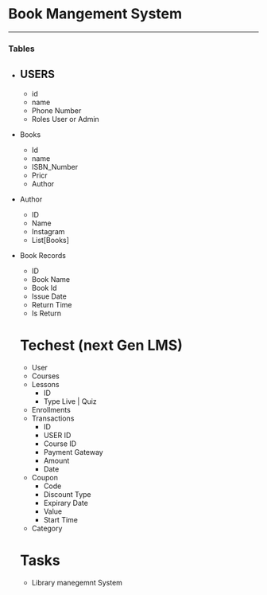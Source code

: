 # Book Mangement System 
---

### Tables

 - USERS
   ---
    - id
    - name
    - Phone Number
    - Roles User or Admin

 - Books
 
      - Id
      - name
      - ISBN_Number
      - Pricr
      - Author

 - Author
    - ID
    - Name
    - Instagram
    - List[Books]

 - Book Records
   - ID
   - Book Name
   - Book Id
   - Issue Date
   - Return Time
   - Is Return 


   # Techest (next Gen LMS)
   - User
   - Courses
   - Lessons
     - ID
     - Type Live | Quiz
   - Enrollments
   - Transactions
     - ID
     - USER ID
     - Course ID
     - Payment Gateway
     - Amount
     - Date
   - Coupon
     - Code
     - Discount Type
     - Expirary Date
     - Value
     - Start Time
   - Category



   # Tasks
   - Library manegemnt System
   


